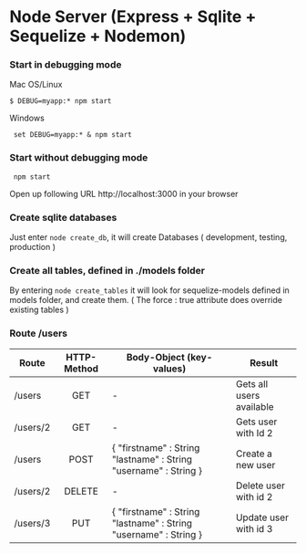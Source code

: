 
# Node Server (Express + Sqlite + Sequelize + Nodemon)



<h3>Start in debugging mode</h3>

  Mac OS/Linux 

  ``` $ DEBUG=myapp:* npm start ```

  Windows 

  ``` set DEBUG=myapp:* & npm start``` 


<h3>Start without debugging mode</h3>

  ``` npm start``` 


Open up following URL http://localhost:3000 in your browser


<h3> Create sqlite databases </h3>

Just enter ```node create_db```, it will create Databases ( development, testing, production )

<h3> Create all tables, defined in ./models folder </h3>

By entering ```node create_tables``` it will look for sequelize-models defined in models folder, and create them. 
( The force : true attribute does override existing tables ) 

<h3> Route /users </h3>

| Route        | HTTP-Method | Body-Object (key-values) | Result  |
| ------------- |:-------------:| -----| ------------- |
| /users      | GET | - |Gets all users available |
| /users/2      | GET | -  |  Gets user with Id 2   |
| /users |      POST      |  { "firstname" : String  "lastname" : String "username" : String }  | Create a new user
| /users/2 |      DELETE      |  -  | Delete user with id 2
| /users/3 |      PUT      |  { "firstname" : String  "lastname" : String "username" : String }  | Update user with id 3





